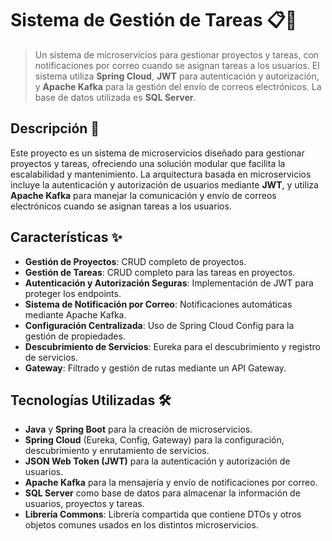 # **Sistema de Gestión de Tareas** 📋🚀

> Un sistema de microservicios para gestionar proyectos y tareas, con notificaciones por correo cuando se asignan tareas a los usuarios. El sistema utiliza **Spring Cloud**, **JWT** para autenticación y autorización, y **Apache Kafka** para la gestión del envío de correos electrónicos. La base de datos utilizada es **SQL Server**.

## **Descripción** 📖

Este proyecto es un sistema de microservicios diseñado para gestionar proyectos y tareas, ofreciendo una solución modular que facilita la escalabilidad y mantenimiento. La arquitectura basada en microservicios incluye la autenticación y autorización de usuarios mediante **JWT**, y utiliza **Apache Kafka** para manejar la comunicación y envío de correos electrónicos cuando se asignan tareas a los usuarios.

## **Características** ✨

- **Gestión de Proyectos**: CRUD completo de proyectos.
- **Gestión de Tareas**: CRUD completo para las tareas en proyectos.
- **Autenticación y Autorización Seguras**: Implementación de JWT para proteger los endpoints.
- **Sistema de Notificación por Correo**: Notificaciones automáticas mediante Apache Kafka.
- **Configuración Centralizada**: Uso de Spring Cloud Config para la gestión de propiedades.
- **Descubrimiento de Servicios**: Eureka para el descubrimiento y registro de servicios.
- **Gateway**: Filtrado y gestión de rutas mediante un API Gateway.

## **Tecnologías Utilizadas** 🛠️

- **Java** y **Spring Boot** para la creación de microservicios.
- **Spring Cloud** (Eureka, Config, Gateway) para la configuración, descubrimiento y enrutamiento de servicios.
- **JSON Web Token (JWT)** para la autenticación y autorización de usuarios.
- **Apache Kafka** para la mensajería y envío de notificaciones por correo.
- **SQL Server** como base de datos para almacenar la información de usuarios, proyectos y tareas.
- **Librería Commons**: Librería compartida que contiene DTOs y otros objetos comunes usados en los distintos microservicios.

